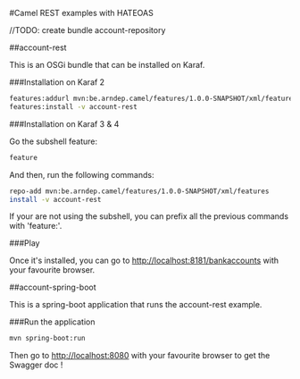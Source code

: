 #Camel REST examples with HATEOAS

//TODO: create bundle account-repository

##account-rest

This is an OSGi bundle that can be installed on Karaf.

###Installation on Karaf 2

```sh
features:addurl mvn:be.arndep.camel/features/1.0.0-SNAPSHOT/xml/features
features:install -v account-rest
```

###Installation on Karaf 3 & 4

Go the subshell feature:

```sh
feature
```

And then, run the following commands:

```sh
repo-add mvn:be.arndep.camel/features/1.0.0-SNAPSHOT/xml/features
install -v account-rest
```

If your are not using the subshell, you can prefix all the previous commands with 'feature:'.

###Play

Once it's installed, you can go to [http://localhost:8181/bankaccounts](http://localhost:8181/bankaccounts) with your favourite browser.

##account-spring-boot

This is a spring-boot application that runs the account-rest example.

###Run the application

```sh
mvn spring-boot:run
```

Then go to [http://localhost:8080](http://localhost:8080) with your favourite browser to get the Swagger doc !